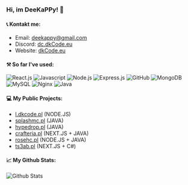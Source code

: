 ### Hi, im DeeKaPPy! 👋

#### 📞 Kontakt me:
- Email: deekappy@gmail.com
- Discord: [dc.dkCode.eu](https://dc.dkCode.eu)
- Website: [dkCode.eu](https://dkCode.eu)

#### ⚒ So far I've used:
![React.js](https://img.shields.io/badge/-React.js-007494?style=flat&logo=react)
![Javascript](https://img.shields.io/badge/-Javascript-black?style=flat&logo=javascript)
![Node.js](https://img.shields.io/badge/-Node.js-black?style=flat&logo=Node.js)
![Express.js](https://img.shields.io/badge/-Express.js-black?style=flat&logo=Express)
![GitHub](https://img.shields.io/badge/-GitHub-181717?style=flat&logo=github)
![MongoDB](https://img.shields.io/badge/-MongoDB-black?style=flat&logo=mongodb)
![MySQL](https://img.shields.io/badge/-MySQL-black?style=flat&logo=mysql)
![Nginx](https://img.shields.io/badge/-Nginx-009136?style=flat&logo=nginx&logoColor=white)
![Java](https://img.shields.io/badge/-Java-e6322d?style=flat&logo=java)


#### 💻 My Public Projects:
- [l.dkcode.pl](https://l.dkcode.pl) (NODE.JS)
- [splashmc.pl](https://splashmc.pl) (JAVA)
- [hypedrop.pl](https://hypedrop.pl) (JAVA)
- [crafteria.pl](https://crafteria.pl) (NEXT.JS + JAVA)
- [rosehc.pl](https://rosehc.pl) (NODE.JS + JAVA)
- [ts3ab.pl](https://my.ts3ab.pl) (NEXT.JS + C#)

#### 📈 My Github Stats:
![Github Stats](https://github-readme-stats.vercel.app/api?username=DeeKaPPy&show_icons=true&theme=dark)

